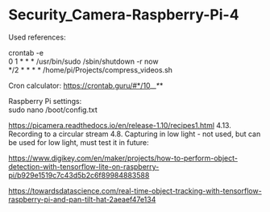 # Security_Camera-Raspberry-Pi-4

Used references:

crontab -e  
0 1 * * * /usr/bin/sudo /sbin/shutdown -r now  
*/2 * * * * /home/pi/Projects/compress_videos.sh  

Cron calculator:
https://crontab.guru/#*/10_*_*_*_*
  
Raspberry Pi settings:  
sudo nano /boot/config.txt  
  
https://picamera.readthedocs.io/en/release-1.10/recipes1.html
4.13. Recording to a circular stream
4.8. Capturing in low light - not used, but can be used for low light, must test it in future:

https://www.digikey.com/en/maker/projects/how-to-perform-object-detection-with-tensorflow-lite-on-raspberry-pi/b929e1519c7c43d5b2c6f89984883588

https://towardsdatascience.com/real-time-object-tracking-with-tensorflow-raspberry-pi-and-pan-tilt-hat-2aeaef47e134

